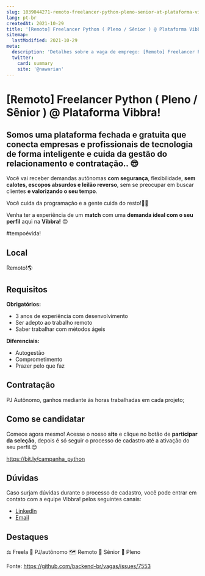```yaml
---
slug: 1039044271-remoto-freelancer-python-pleno-senior-at-plataforma-vibbra
lang: pt-br
createdAt: 2021-10-29
title: '[Remoto] Freelancer Python ( Pleno / Sênior ) @ Plataforma Vibbra! - Vaga de Emprego'
sitemap:
  lastModified: 2021-10-29
meta:
  description: 'Detalhes sobre a vaga de emprego: [Remoto] Freelancer Python ( Pleno / Sênior ) @ Plataforma Vibbra!'
  twitter:
    card: summary
    site: '@nawarian'
---
```


# [Remoto] Freelancer Python ( Pleno / Sênior ) @ Plataforma Vibbra!

## Somos uma **plataforma fechada e gratuita** que conecta empresas e profissionais de tecnologia de **forma inteligente e cuida da gestão do relacionamento e contratação**.. 😎

Você vai receber demandas autônomas **com segurança**, flexibilidade, **sem calotes, escopos absurdos e leilão reverso**, sem se preocupar em buscar clientes **e valorizando o seu tempo**.

Você cuida da programação e a gente cuida do resto!🤝😊

Venha ter a experiência de um **match** com uma **demanda ideal com o seu perfil** aqui na **Vibbra!** 😍

#tempoévida!

## Local

Remoto!🌎

## Requisitos

**Obrigatórios:**
- 3 anos de experiência com desenvolvimento
- Ser adepto ao trabalho remoto
- Saber trabalhar com métodos ágeis

**Diferenciais:**
- Autogestão
- Comprometimento
- Prazer pelo que faz

## Contratação

PJ Autônomo, ganhos mediante às horas trabalhadas em cada projeto;

## Como se candidatar

Comece agora mesmo! Acesse o nosso **site** e clique no botão de **participar da seleção**, depois é só seguir o processo de cadastro até a ativação do seu perfil.😊

https://bit.ly/campanha_python

## Dúvidas

Caso surjam dúvidas durante o processo de cadastro, você pode entrar em contato com a equipe Vibbra! pelos seguintes canais:

- [LinkedIn](https://www.linkedin.com/in/marina-williamson-47ab85183/)
- [Email](marina.touro@vibbra.com.br)

## Destaques

⚖️ Freela
🤝 PJ/autônomo
🗺️ Remoto
👴 Sênior
👨 Pleno


Fonte: https://github.com/backend-br/vagas/issues/7553